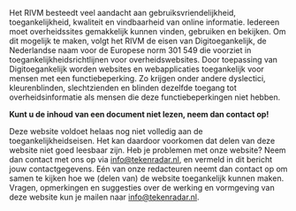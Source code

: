 Het RIVM besteedt veel aandacht aan gebruiksvriendelijkheid, toegankelijkheid, kwaliteit en vindbaarheid van online informatie. Iedereen moet overheidssites gemakkelijk kunnen vinden, gebruiken en bekijken. Om dit mogelijk te maken, volgt het RIVM de eisen van Digitoegankelijk, de Nederlandse naam voor de Europese norm 301 549 die voorziet in toegankelijkheidsrichtlijnen voor overheidswebsites. Door toepassing van Digitoegankelijk worden websites en webapplicaties toegankelijk voor mensen met een functiebeperking. Zo krijgen onder andere dyslectici, kleurenblinden, slechtzienden en blinden dezelfde toegang tot overheidsinformatie als mensen die deze functiebeperkingen niet hebben.


**Kunt u de inhoud van een document niet lezen, neem dan contact op!**

Deze website voldoet helaas nog niet volledig aan de toegankelijkheidseisen. Het kan daardoor voorkomen dat delen van deze website niet goed leesbaar zijn. Heb je problemen met onze website? Neem dan contact met ons op via info@tekenradar.nl, en vermeld in dit bericht jouw contactgegevens. Eén van onze redacteuren neemt dan contact op om samen te kijken hoe we (delen van) de website toegankelijk kunnen maken. Vragen, opmerkingen en suggesties over de werking en vormgeving van deze website kun je mailen naar info@tekenradar.nl.
